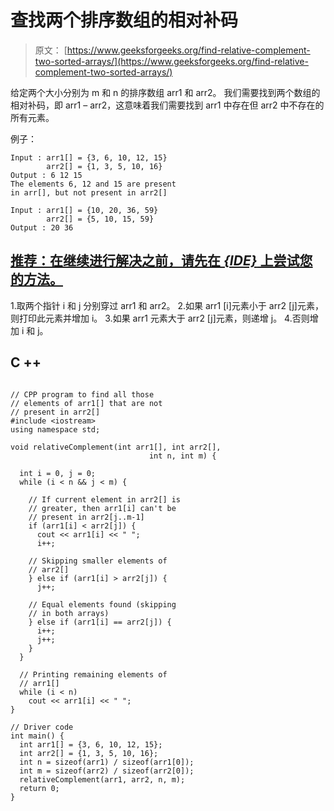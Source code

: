 # 查找两个排序数组的相对补码

> 原文： [https://www.geeksforgeeks.org/find-relative-complement-two-sorted-arrays/](https://www.geeksforgeeks.org/find-relative-complement-two-sorted-arrays/)

给定两个大小分别为 m 和 n 的排序数组 arr1 和 arr2。 我们需要找到两个数组的相对补码，即 arr1 – arr2，这意味着我们需要找到 arr1 中存在但 arr2 中不存在的所有元素。

例子：

```
Input : arr1[] = {3, 6, 10, 12, 15}
        arr2[] = {1, 3, 5, 10, 16}
Output : 6 12 15
The elements 6, 12 and 15 are present
in arr[], but not present in arr2[]

Input : arr1[] = {10, 20, 36, 59}
        arr2[] = {5, 10, 15, 59}
Output : 20 36

```

## [推荐：在继续进行解决之前，请先在 ***<u>{IDE}</u>*** 上尝试您的方法。](https://ide.geeksforgeeks.org/)

1.取两个指针 i 和 j 分别穿过 arr1 和 arr2。
2.如果 arr1 [i]元素小于 arr2 [j]元素，则打印此元素并增加 i。
3.如果 arr1 元素大于 arr2 [j]元素，则递增 j。
4.否则增加 i 和 j。

## C ++

```

// CPP program to find all those  
// elements of arr1[] that are not 
// present in arr2[] 
#include <iostream> 
using namespace std; 

void relativeComplement(int arr1[], int arr2[], 
                               int n, int m) { 

  int i = 0, j = 0; 
  while (i < n && j < m) { 

    // If current element in arr2[] is 
    // greater, then arr1[i] can't be  
    // present in arr2[j..m-1] 
    if (arr1[i] < arr2[j]) { 
      cout << arr1[i] << " "; 
      i++; 

    // Skipping smaller elements of 
    // arr2[] 
    } else if (arr1[i] > arr2[j]) { 
      j++; 

    // Equal elements found (skipping 
    // in both arrays) 
    } else if (arr1[i] == arr2[j]) { 
      i++; 
      j++; 
    } 
  } 

  // Printing remaining elements of 
  // arr1[] 
  while (i < n)  
    cout << arr1[i] << " ";   
} 

// Driver code 
int main() { 
  int arr1[] = {3, 6, 10, 12, 15}; 
  int arr2[] = {1, 3, 5, 10, 16}; 
  int n = sizeof(arr1) / sizeof(arr1[0]); 
  int m = sizeof(arr2) / sizeof(arr2[0]); 
  relativeComplement(arr1, arr2, n, m); 
  return 0; 
} 

```